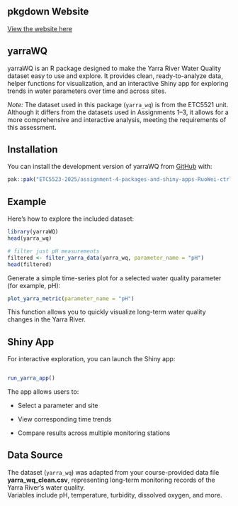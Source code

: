 
<!-- README.md is generated from README.Rmd. Please edit that file -->

## pkgdown Website

[View the website
here](https://etc5523-2025.github.io/assignment-4-packages-and-shiny-apps-RuoWei-ctrl/)

## yarraWQ

yarraWQ is an R package designed to make the Yarra River Water Quality
dataset easy to use and explore. It provides clean, ready-to-analyze
data, helper functions for visualization, and an interactive Shiny app
for exploring trends in water parameters over time and across sites.

*Note:* The dataset used in this package (`yarra_wq`) is from the
ETC5521 unit. Although it differs from the datasets used in Assignments
1–3, it allows for a more comprehensive and interactive analysis,
meeting the requirements of this assessment.

## Installation

You can install the development version of yarraWQ from
[GitHub](https://github.com/) with:

``` r
pak::pak("ETC5523-2025/assignment-4-packages-and-shiny-apps-RuoWei-ctrl")
```

## Example

Here’s how to explore the included dataset:

``` r
library(yarraWQ)
head(yarra_wq)

# filter just pH measurements
filtered <- filter_yarra_data(yarra_wq, parameter_name = "pH")
head(filtered)
```

Generate a simple time-series plot for a selected water quality
parameter (for example, pH):

``` r
plot_yarra_metric(parameter_name = "pH")
```

This function allows you to quickly visualize long-term water quality
changes in the Yarra River.

## Shiny App

For interactive exploration, you can launch the Shiny app:

``` r

run_yarra_app()
```

The app allows users to:

- Select a parameter and site

- View corresponding time trends

- Compare results across multiple monitoring stations

## Data Source

The dataset (`yarra_wq`) was adapted from your course-provided data file
**yarra_wq_clean.csv**, representing long-term monitoring records of the
Yarra River’s water quality.  
Variables include pH, temperature, turbidity, dissolved oxygen, and
more.
